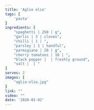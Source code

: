 ```yaml
---
title: 'Aglio olio'
tags: [
    'pasta'
]
ingredients: [
    "spaghetti | 250 | g",
    "garlic | 3 | cloves",
    "chilli | 1 | ",
    "parsley | 1 | handful",
    "parmigiano | 20 | g",
    "cherry tomatoes | 10 | ",
    "black pepper |  | freshly ground",
    "salt |  | "
]
serves: 2
images: [
    "aglio-olio.jpg"
]
link: ""
video: ""
date: '2020-01-02'
---
```


